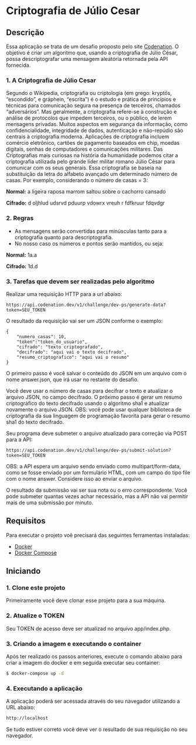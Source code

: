 # Criptografia de Júlio Cesar

## Descrição

Essa aplicação se trata de um desafio proposto pelo site [Codenation](http://codenation.dev/). O objetivo é criar um algoritmo que, usando a criptografia de Júlio César, possa descriptografar uma mensagem aleatória retornada pela API fornecida.

### 1. A Criptografia de Júlio Cesar

Segundo o Wikipedia, criptografia ou criptologia (em grego: kryptós, “escondido”, e gráphein, “escrita”) é o estudo e prática de princípios e técnicas para comunicação segura na presença de terceiros, chamados “adversários”. Mas geralmente, a criptografia refere-se à construção e análise de protocolos que impedem terceiros, ou o público, de lerem mensagens privadas. Muitos aspectos em segurança da informação, como confidencialidade, integridade de dados, autenticação e não-repúdio são centrais à criptografia moderna. Aplicações de criptografia incluem comércio eletrônico, cartões de pagamento baseados em chip, moedas digitais, senhas de computadores e comunicações militares. Das Criptografias mais curiosas na história da humanidade podemos citar a criptografia utilizada pelo grande líder militar romano Júlio César para comunicar com os seus generais. Essa criptografia se baseia na substituição da letra do alfabeto avançado um determinado número de casas. Por exemplo, considerando o número de casas = 3:

**Normal:** a ligeira raposa marrom saltou sobre o cachorro cansado

**Cifrado:** d oljhlud udsrvd pduurp vdowrx vreuh r fdfkruur fdqvdgr

### 2. Regras

* As mensagens serão convertidas para minúsculas tanto para a criptografia quanto para descriptografia.
* No nosso caso os números e pontos serão mantidos, ou seja:

**Normal:** 1a.a

**Cifrado:** 1d.d

### 3. Tarefas que devem ser realizadas pelo algoritmo

Realizar uma requisição HTTP para a url abaixo:

```
https://api.codenation.dev/v1/challenge/dev-ps/generate-data?token=SEU_TOKEN
```

O resultado da requisição vai ser um JSON conforme o exemplo:

```
{
	"numero_casas": 10,
	"token":"token_do_usuario",
	"cifrado": "texto criptografado",
	"decifrado": "aqui vai o texto decifrado",
	"resumo_criptografico": "aqui vai o resumo"
}
```

O primeiro passo é você salvar o conteúdo do JSON em um arquivo com o nome answer.json, que irá usar no restante do desafio.

Você deve usar o número de casas para decifrar o texto e atualizar o arquivo JSON, no campo decifrado. O próximo passo é gerar um resumo criptográfico do texto decifrado usando o algoritmo sha1 e atualizar novamente o arquivo JSON. OBS: você pode usar qualquer biblioteca de criptografia da sua linguagem de programação favorita para gerar o resumo sha1 do texto decifrado.

Seu programa deve submeter o arquivo atualizado para correção via POST para a API:

```
https://api.codenation.dev/v1/challenge/dev-ps/submit-solution?token=SEU_TOKEN
```

OBS: a API espera um arquivo sendo enviado como multipart/form-data, como se fosse enviado por um formulário HTML, com um campo do tipo file com o nome answer. Considere isso ao enviar o arquivo.

O resultado da submissão vai ser sua nota ou o erro correspondente. Você pode submeter quantas vezes achar necessário, mas a API não vai permitir mais de uma submissão por minuto.


## Requisitos

Para executar o projeto voê precisará das seguintes ferramentas instaladas:

- [Docker](https://docs.docker.com/install/)
- [Docker Compose](https://docs.docker.com/compose/install/)

## Iniciando 

### 1. Clone este projeto

Primeiramente você deve clonar esse projeto para a sua máquina.

### 2. Atualize o TOKEN 

Seu TOKEN de acesso deve ser atualizad no arquivo app/index.php.

### 3. Criando a imagem e executando o container

Após ter realizado os passos anteriores, execute o comando abaixo para criar a imagem do docker e em seguida executar seu container:

```sh
$ docker-compose up -d
```

### 4. Executando a aplicação 

A aplicação poderá ser acessada através do seu navegador utilizando a URL abaixo:

```sh
http://localhost
```

Se tudo estiver correto você deve ver o resultado de sua requisição no seu navegador.